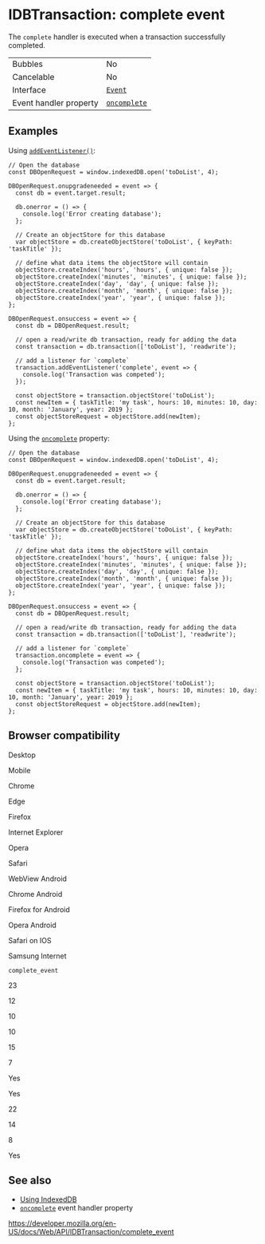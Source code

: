# IDBTransaction: complete event

The `complete` handler is executed when a transaction successfully completed.

<table><tbody><tr class="odd"><td>Bubbles</td><td>No</td></tr><tr class="even"><td>Cancelable</td><td>No</td></tr><tr class="odd"><td>Interface</td><td><a href="../event"><code>Event</code></a></td></tr><tr class="even"><td>Event handler property</td><td><a href="oncomplete"><code>oncomplete</code></a></td></tr></tbody></table>

## Examples

Using [`addEventListener()`](../eventtarget/addeventlistener):

    // Open the database
    const DBOpenRequest = window.indexedDB.open('toDoList', 4);

    DBOpenRequest.onupgradeneeded = event => {
      const db = event.target.result;

      db.onerror = () => {
        console.log('Error creating database');
      };

      // Create an objectStore for this database
      var objectStore = db.createObjectStore('toDoList', { keyPath: 'taskTitle' });

      // define what data items the objectStore will contain
      objectStore.createIndex('hours', 'hours', { unique: false });
      objectStore.createIndex('minutes', 'minutes', { unique: false });
      objectStore.createIndex('day', 'day', { unique: false });
      objectStore.createIndex('month', 'month', { unique: false });
      objectStore.createIndex('year', 'year', { unique: false });
    };

    DBOpenRequest.onsuccess = event => {
      const db = DBOpenRequest.result;

      // open a read/write db transaction, ready for adding the data
      const transaction = db.transaction(['toDoList'], 'readwrite');

      // add a listener for `complete`
      transaction.addEventListener('complete', event => {
        console.log('Transaction was competed');
      });

      const objectStore = transaction.objectStore('toDoList');
      const newItem = { taskTitle: 'my task', hours: 10, minutes: 10, day: 10, month: 'January', year: 2019 };
      const objectStoreRequest = objectStore.add(newItem);
    };

Using the [`oncomplete`](oncomplete) property:

    // Open the database
    const DBOpenRequest = window.indexedDB.open('toDoList', 4);

    DBOpenRequest.onupgradeneeded = event => {
      const db = event.target.result;

      db.onerror = () => {
        console.log('Error creating database');
      };

      // Create an objectStore for this database
      var objectStore = db.createObjectStore('toDoList', { keyPath: 'taskTitle' });

      // define what data items the objectStore will contain
      objectStore.createIndex('hours', 'hours', { unique: false });
      objectStore.createIndex('minutes', 'minutes', { unique: false });
      objectStore.createIndex('day', 'day', { unique: false });
      objectStore.createIndex('month', 'month', { unique: false });
      objectStore.createIndex('year', 'year', { unique: false });
    };

    DBOpenRequest.onsuccess = event => {
      const db = DBOpenRequest.result;

      // open a read/write db transaction, ready for adding the data
      const transaction = db.transaction(['toDoList'], 'readwrite');

      // add a listener for `complete`
      transaction.oncomplete = event => {
        console.log('Transaction was competed');
      };

      const objectStore = transaction.objectStore('toDoList');
      const newItem = { taskTitle: 'my task', hours: 10, minutes: 10, day: 10, month: 'January', year: 2019 };
      const objectStoreRequest = objectStore.add(newItem);
    };

## Browser compatibility

Desktop

Mobile

Chrome

Edge

Firefox

Internet Explorer

Opera

Safari

WebView Android

Chrome Android

Firefox for Android

Opera Android

Safari on IOS

Samsung Internet

`complete_event`

23

12

10

10

15

7

Yes

Yes

22

14

8

Yes

## See also

- [Using IndexedDB](../indexeddb_api/using_indexeddb)
- [`oncomplete`](oncomplete) event handler property

<a href="https://developer.mozilla.org/en-US/docs/Web/API/IDBTransaction/complete_event" class="_attribution-link">https://developer.mozilla.org/en-US/docs/Web/API/IDBTransaction/complete_event</a>
